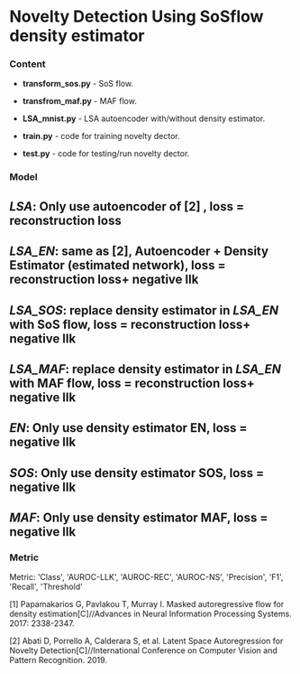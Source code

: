 # Novelty Detection Using SoSflow density estimator


### Content

* **transform_sos.py** -  SoS flow.
* **transfrom_maf.py** - MAF flow.
* **LSA_mnist.py** - LSA autoencoder with/without density estimator.

* **train.py** - code for training novelty dector.
* **test.py** - code for testing/run novelty dector.

### Model
## *LSA*: Only use autoencoder  of [2] , loss = reconstruction loss

## *LSA_EN*: same as [2], Autoencoder + Density Estimator (estimated network), loss = reconstruction loss+ negative llk

## *LSA_SOS*: replace density estimator in *LSA_EN* with SoS flow, loss = reconstruction loss+ negative llk

## *LSA_MAF*: replace density estimator in *LSA_EN* with MAF flow, loss = reconstruction loss+ negative llk

## *EN*: Only use density estimator EN, loss = negative llk

## *SOS*: Only use density estimator SOS, loss = negative llk

## *MAF*: Only use density estimator MAF, loss = negative llk


### Metric 
Metric: 'Class', 'AUROC-LLK', 'AUROC-REC', 'AUROC-NS', 'Precision',
                'F1',
                'Recall',
                'Threshold'


[1] Papamakarios G, Pavlakou T, Murray I. Masked autoregressive flow for density estimation[C]//Advances in Neural Information Processing Systems. 2017: 2338-2347.

[2] Abati D, Porrello A, Calderara S, et al. Latent Space Autoregression for Novelty Detection[C]//International Conference on Computer Vision and Pattern Recognition. 2019. 




